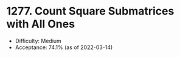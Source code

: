 # 1277. Count Square Submatrices with All Ones
- Difficulty: Medium
- Acceptance: 74.1% (as of 2022-03-14)
